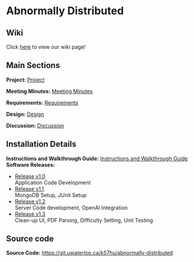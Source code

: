 # Abnormally Distributed

## Wiki
Click [here](https://git.uwaterloo.ca/k57hu/abnormally-distributed/-/wikis/Project-Proposal) to view our wiki page!

## Main Sections
**Project:** [Project](https://git.uwaterloo.ca/k57hu/abnormally-distributed/-/wikis/Final-Submission/Project)

**Meeting Minutes:** [Meeting Minutes](https://git.uwaterloo.ca/k57hu/abnormally-distributed/-/wikis/Final-Submission/Meeting-Minutes)

**Requirements:** [Requirements](https://git.uwaterloo.ca/k57hu/abnormally-distributed/-/wikis/Final-Submission/Requirements)

**Design:** [Design](https://git.uwaterloo.ca/k57hu/abnormally-distributed/-/wikis/Final-Submission/Design)

**Discussion:** [Discussion](https://git.uwaterloo.ca/k57hu/abnormally-distributed/-/wikis/Final-Submission/Discussion)

## Installation Details
**Instructions and Walkthrough Guide:** [Instructions and Walkthrough Guide](https://git.uwaterloo.ca/k57hu/abnormally-distributed/-/wikis/Final-Submission/Installation-and-Walkthrough-Guide)
**Software Releases:**
- [Release v1.0](https://git.uwaterloo.ca/k57hu/abnormally-distributed/-/blob/main/releases/v1.0-release-notes.md?ref_type=heads) \
Application Code Development
- [Release v1.1](https://git.uwaterloo.ca/k57hu/abnormally-distributed/-/blob/main/releases/v1.1-release-notes.md?ref_type=heads) \
MongoDB Setup, JUnit Setup
- [Release v1.2](https://git.uwaterloo.ca/k57hu/abnormally-distributed/-/blob/main/releases/v1.2-release-notes.md?ref_type=heads) \
Server Code development, OpenAI Integration
- [Release v1.3](https://git.uwaterloo.ca/k57hu/abnormally-distributed/-/blob/main/releases/v1.3-release-notes.md?ref_type=heads) \
Clean-up UI, PDF Parsing, Difficulty Setting, Unit Testing

## Source code
**Source Code:** https://git.uwaterloo.ca/k57hu/abnormally-distributed
